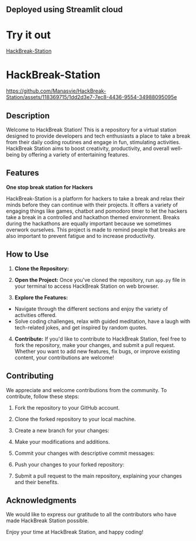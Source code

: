## Deployed using Streamlit cloud
# Try it out
  [HackBreak-Station](https://hackbreak-station.streamlit.app/)
<!--
# Created for

![Social_WebsiteAd OHQ](https://github.com/Manasvie/HackBreak-Station/assets/118369715/e2240872-7224-4cc5-ac8d-68dc681bcfd5)
-->

# HackBreak-Station

https://github.com/Manasvie/HackBreak-Station/assets/118369715/1dd2d3e7-7ec8-4436-9554-34988095095e

## Description

Welcome to HackBreak Station! This is a repository for a virtual station designed to provide developers and tech enthusiasts a place to take a break from their daily coding routines and engage in fun, stimulating activities. HackBreak Station aims to boost creativity, productivity, and overall well-being by offering a variety of entertaining features.

## Features

**One stop break station for Hackers**

HackBreak-Station is a platform for hackers to take a break and relax their minds before they can continue with their projects. It offers a variety of engaging things like games, chatbot and pomodoro timer to let the hackers take a break in a controlled and hackathon themed environment. Breaks during the hackathons are equally important because we sometimes overwork ourselves. This project is made to remind people that breaks are also important to prevent fatigue and to increase productivity.

## How to Use

1. **Clone the Repository:**

2. **Open the Project:**
Once you've cloned the repository, run `app.py` file in your terminal to access HackBreak Station on web browser.

3. **Explore the Features:**
- Navigate through the different sections and enjoy the variety of activities offered.
- Solve coding challenges, relax with guided meditation, have a laugh with tech-related jokes, and get inspired by random quotes.

4. **Contribute:**
If you'd like to contribute to HackBreak Station, feel free to fork the repository, make your changes, and submit a pull request. Whether you want to add new features, fix bugs, or improve existing content, your contributions are welcome!

## Contributing

We appreciate and welcome contributions from the community. To contribute, follow these steps:

1. Fork the repository to your GitHub account.

2. Clone the forked repository to your local machine.

3. Create a new branch for your changes:

4. Make your modifications and additions.

5. Commit your changes with descriptive commit messages:

6. Push your changes to your forked repository:

7. Submit a pull request to the main repository, explaining your changes and their benefits.

## Acknowledgments

We would like to express our gratitude to all the contributors who have made HackBreak Station possible.

Enjoy your time at HackBreak Station, and happy coding!
